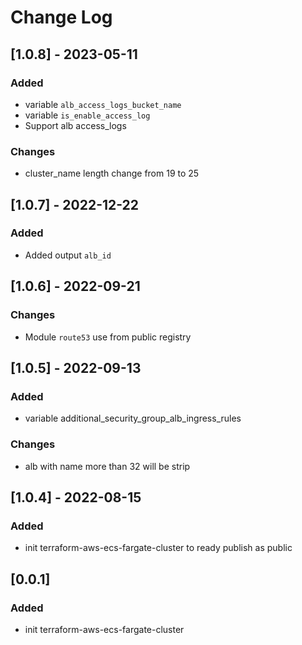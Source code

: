 # Change Log

## [1.0.8] - 2023-05-11

### Added

- variable `alb_access_logs_bucket_name`
- variable `is_enable_access_log`
- Support alb access_logs

### Changes
- cluster_name length change from 19 to 25

## [1.0.7] - 2022-12-22

### Added

- Added output `alb_id`

## [1.0.6] - 2022-09-21

### Changes

- Module `route53` use from public registry 

## [1.0.5] - 2022-09-13

### Added

- variable additional_security_group_alb_ingress_rules

### Changes

- alb with name more than 32 will be strip

## [1.0.4] - 2022-08-15

### Added

- init terraform-aws-ecs-fargate-cluster to ready publish as public

## [0.0.1]

### Added

- init terraform-aws-ecs-fargate-cluster
